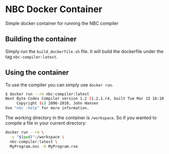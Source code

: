 # NBC Docker Container

Simple docker container for running the NBC compiler

## Building the container

Simply run the `build_dockerfile.sh` file. It will build the dockerfile under
the tag `nbc-compiler:latest`.

## Using the container

To use the compiler you can simply use `docker run`.

```sh
$ docker run --rm nbc-compiler:latest 
Next Byte Codes Compiler version 1.2 (1.2.1.r4, built Tue Mar 15 16:10:49 CDT 2011)
     Copyright (c) 2006-2010, John Hansen
Use "nbc -help" for more information.
```

The working directory in the container is `/workspace`. So if you wanted to
compile a file in your current directory:

```sh
docker run --rm \
  -v "$(pwd)":/workspace \
  nbc-compiler:latest \
  MyProgram.nxc -O MyProgram.rxe
```
